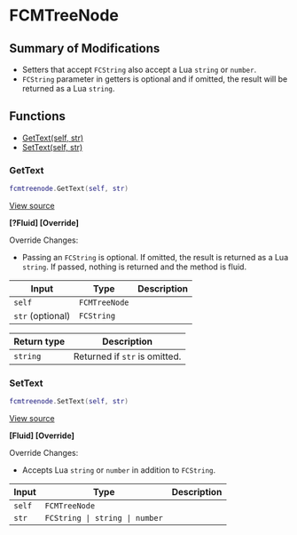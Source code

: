 # FCMTreeNode

## Summary of Modifications
- Setters that accept `FCString` also accept a Lua `string` or `number`.
- `FCString` parameter in getters is optional and if omitted, the result will be returned as a Lua `string`.

## Functions

- [GetText(self, str)](#gettext)
- [SetText(self, str)](#settext)

### GetText

```lua
fcmtreenode.GetText(self, str)
```

[View source](https://github.com/finale-lua/lua-scripts/tree/refs/heads/master/src/mixin/FCMTreeNode.lua#L30)

**[?Fluid] [Override]**

Override Changes:
- Passing an `FCString` is optional. If omitted, the result is returned as a Lua `string`. If passed, nothing is returned and the method is fluid.

| Input | Type | Description |
| ----- | ---- | ----------- |
| `self` | `FCMTreeNode` |  |
| `str` (optional) | `FCString` |  |

| Return type | Description |
| ----------- | ----------- |
| `string` | Returned if `str` is omitted. |

### SetText

```lua
fcmtreenode.SetText(self, str)
```

[View source](https://github.com/finale-lua/lua-scripts/tree/refs/heads/master/src/mixin/FCMTreeNode.lua#L57)

**[Fluid] [Override]**

Override Changes:
- Accepts Lua `string` or `number` in addition to `FCString`.

| Input | Type | Description |
| ----- | ---- | ----------- |
| `self` | `FCMTreeNode` |  |
| `str` | `FCString \| string \| number` |  |
